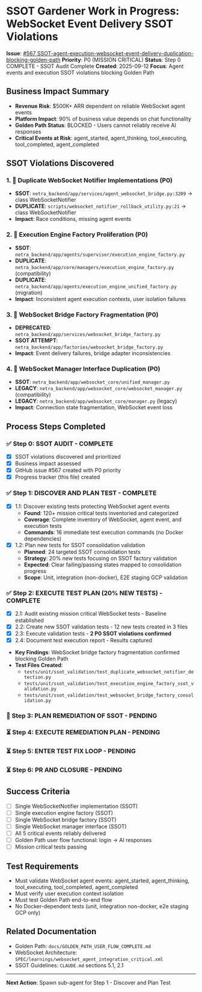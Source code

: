 # SSOT Gardener Work in Progress: WebSocket Event Delivery SSOT Violations

**Issue**: [#567 SSOT-agent-execution-websocket-event-delivery-duplication-blocking-golden-path](https://github.com/netra-systems/netra-apex/issues/567)
**Priority**: P0 (MISSION CRITICAL)
**Status**: Step 0 COMPLETE - SSOT Audit Complete
**Created**: 2025-09-12
**Focus**: Agent events and execution SSOT violations blocking Golden Path

## Business Impact Summary
- **Revenue Risk**: $500K+ ARR dependent on reliable WebSocket agent events
- **Platform Impact**: 90% of business value depends on chat functionality  
- **Golden Path Status**: BLOCKED - Users cannot reliably receive AI responses
- **Critical Events at Risk**: agent_started, agent_thinking, tool_executing, tool_completed, agent_completed

## SSOT Violations Discovered

### 1. 🚨 Duplicate WebSocket Notifier Implementations (P0)
- **SSOT**: `netra_backend/app/services/agent_websocket_bridge.py:3209` → class WebSocketNotifier
- **DUPLICATE**: `scripts/websocket_notifier_rollback_utility.py:21` → class WebSocketNotifier  
- **Impact**: Race conditions, missing agent events

### 2. 🚨 Execution Engine Factory Proliferation (P0)  
- **SSOT**: `netra_backend/app/agents/supervisor/execution_engine_factory.py`
- **DUPLICATE**: `netra_backend/app/core/managers/execution_engine_factory.py` (compatibility)
- **DUPLICATE**: `netra_backend/app/agents/execution_engine_unified_factory.py` (migration)
- **Impact**: Inconsistent agent execution contexts, user isolation failures

### 3. 🚨 WebSocket Bridge Factory Fragmentation (P0)
- **DEPRECATED**: `netra_backend/app/services/websocket_bridge_factory.py` 
- **SSOT ATTEMPT**: `netra_backend/app/factories/websocket_bridge_factory.py`
- **Impact**: Event delivery failures, bridge adapter inconsistencies

### 4. 🚨 WebSocket Manager Interface Duplication (P0)
- **SSOT**: `netra_backend/app/websocket_core/unified_manager.py`
- **LEGACY**: `netra_backend/app/websocket_core/websocket_manager.py` (compatibility)
- **LEGACY**: `netra_backend/app/websocket_core/manager.py` (legacy)
- **Impact**: Connection state fragmentation, WebSocket event loss

## Process Steps Completed

### ✅ Step 0: SSOT AUDIT - COMPLETE
- [x] SSOT violations discovered and prioritized
- [x] Business impact assessed 
- [x] GitHub issue #567 created with P0 priority
- [x] Progress tracker (this file) created

### ✅ Step 1: DISCOVER AND PLAN TEST - COMPLETE
- [x] 1.1: Discover existing tests protecting WebSocket agent events
  - **Found**: 120+ mission critical tests inventoried and categorized
  - **Coverage**: Complete inventory of WebSocket, agent event, and execution tests
  - **Commands**: 16 immediate test execution commands (no Docker dependencies)
- [x] 1.2: Plan new tests for SSOT consolidation validation  
  - **Planned**: 24 targeted SSOT consolidation tests
  - **Strategy**: 20% new tests focusing on SSOT factory validation
  - **Expected**: Clear failing/passing states mapped to consolidation progress
  - **Scope**: Unit, integration (non-docker), E2E staging GCP validation

### ✅ Step 2: EXECUTE TEST PLAN (20% NEW TESTS) - COMPLETE
- [x] 2.1: Audit existing mission critical WebSocket tests - Baseline established
- [x] 2.2: Create new SSOT validation tests - 12 new tests created in 3 files
- [x] 2.3: Execute validation tests - **2 P0 SSOT violations confirmed**
- [x] 2.4: Document test execution report - Results captured
- **Key Findings**: WebSocket bridge factory fragmentation confirmed blocking Golden Path
- **Test Files Created**: 
  - `tests/unit/ssot_validation/test_duplicate_websocket_notifier_detection.py`
  - `tests/unit/ssot_validation/test_execution_engine_factory_ssot_validation.py`
  - `tests/unit/ssot_validation/test_websocket_bridge_factory_consolidation.py`

### 🔄 Step 3: PLAN REMEDIATION OF SSOT - PENDING  

### ⏳ Step 4: EXECUTE REMEDIATION PLAN - PENDING

### ⏳ Step 5: ENTER TEST FIX LOOP - PENDING

### ⏳ Step 6: PR AND CLOSURE - PENDING

## Success Criteria
- [ ] Single WebSocketNotifier implementation (SSOT)
- [ ] Single execution engine factory (SSOT)  
- [ ] Single WebSocket bridge factory (SSOT)
- [ ] Single WebSocket manager interface (SSOT)
- [ ] All 5 critical events reliably delivered
- [ ] Golden Path user flow functional: login → AI responses
- [ ] Mission critical tests passing

## Test Requirements
- Must validate WebSocket agent events: agent_started, agent_thinking, tool_executing, tool_completed, agent_completed
- Must verify user execution context isolation
- Must test Golden Path end-to-end flow
- No Docker-dependent tests (unit, integration non-docker, e2e staging GCP only)

## Related Documentation
- Golden Path: `docs/GOLDEN_PATH_USER_FLOW_COMPLETE.md`
- WebSocket Architecture: `SPEC/learnings/websocket_agent_integration_critical.xml`
- SSOT Guidelines: `CLAUDE.md` sections 5.1, 2.1

---
**Next Action**: Spawn sub-agent for Step 1 - Discover and Plan Test